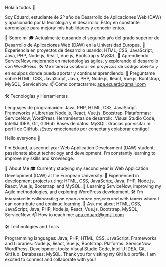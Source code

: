 Hola a todos 👋

Soy Eduard, estudiante de 2º año de Desarrollo de Aplicaciones Web (DAW) y apasionado por la tecnología y el desarrollo. Estoy en constante aprendizaje para mejorar mis habilidades y conocimientos.

🚀 Sobre mí
🎓 Actualmente cursando el segundo año del grado superior de Desarrollo de Aplicaciones Web (DAW) en la Universidad Europea.
💼 Experiencia en proyectos de desarrollo usando: HTML, CSS, JavaScript, Java, PHP, Node.js, React, Vue.js, Bootstrap y MySQL.
🌱 Aprendiendo ServiceNow, mejorando en metodologías ágiles, y explorando el desarrollo con WordPress.
🛠 Me interesa colaborar en proyectos de código abierto y en equipos donde pueda aportar y continuar aprendiendo.
💬 Pregúntame sobre HTML, CSS, JavaScript, Java, PHP, Node.js, React, Vue.js, Bootstrap, MySQL, ServiceNow.
📫 Cómo contactarme: apa.eduard@gmail.com

🛠️ Tecnologías y Herramientas

Lenguajes de programación: Java, PHP, HTML, CSS, JavaScript.
Frameworks y Librerías: Node.js, React, Vue.js, Bootstrap.
Plataformas: ServiceNow, WordPress.
Herramientas de desarrollo: Visual Studio Code, IntelliJ IDEA, Git, GitHub.
Bases de datos: MySQL.
Gracias por visitar mi perfil de GitHub. ¡Estoy emocionado por conectar y colaborar contigo!




Hello everyone 👋

I'm Eduard, a second-year Web Application Development (DAW) student, passionate about technology and development. I'm constantly learning to improve my skills and knowledge.

🚀 About Me
🎓 Currently studying my second year in Web Application Development (DAW) at the European University.
💼 Experienced in development projects using: HTML, CSS, JavaScript, Java, PHP, Node.js, React, Vue.js, Bootstrap, and MySQL.
🌱 Learning ServiceNow, improving my Agile methodologies, and exploring WordPress development.
🛠 I'm interested in collaborating on open-source projects and with teams where I can contribute and continue learning.
💬 Ask me about HTML, CSS, JavaScript, Java, PHP, Node.js, React, Vue.js, Bootstrap, MySQL, ServiceNow.
📫 How to reach me: apa.eduard@gmail.com

🛠️ Technologies and Tools

Programming languages: Java, PHP, HTML, CSS, JavaScript.
Frameworks and Libraries: Node.js, React, Vue.js, Bootstrap.
Platforms: ServiceNow, WordPress.
Development tools: Visual Studio Code, IntelliJ IDEA, Git, GitHub.
Databases: MySQL.
Thank you for visiting my GitHub profile. I am excited to connect and collaborate with you!

